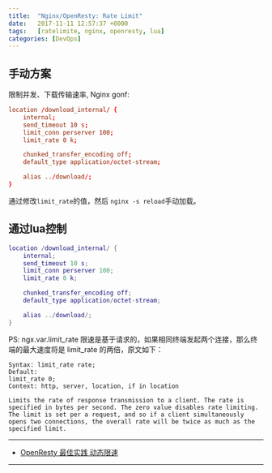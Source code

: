 ```yaml
---
title:  "Nginx/OpenResty: Rate Limit"
date:   2017-11-11 12:57:37 +0000
tags:   [ratelimite, nginx, openresty, lua]
categories: [DevOps]
---
```


## 手动方案

限制并发、下载传输速率, Nginx gonf:

```conf
location /download_internal/ {
    internal;
    send_timeout 10 s;
    limit_conn perserver 100;
    limit_rate 0 k;

    chunked_transfer_encoding off;
    default_type application/octet-stream;

    alias ../download/;
}
```

通过修改`limit_rate`的值，然后 `nginx -s reload`手动加载。


## 通过lua控制

```lua
location /download_internal/ {
    internal;
    send_timeout 10 s;
    limit_conn perserver 100;
    limit_rate 0 k;

    chunked_transfer_encoding off;
    default_type application/octet-stream;

    alias ../download/;
}
```

PS: ngx.var.limit_rate 限速是基于请求的，如果相同终端发起两个连接，那么终端的最大速度将是 limit_rate 的两倍，原文如下：

```
Syntax: limit_rate rate;
Default:
limit_rate 0;
Context: http, server, location, if in location

Limits the rate of response transmission to a client. The rate is specified in bytes per second. The zero value disables rate limiting. The limit is set per a request, and so if a client simultaneously opens two connections, the overall rate will be twice as much as the specified limit.
```



---

- [OpenResty 最佳实践 动态限速](http://wiki.jikexueyuan.com/project/openresty-best-practice/lua-limit.html)

---

